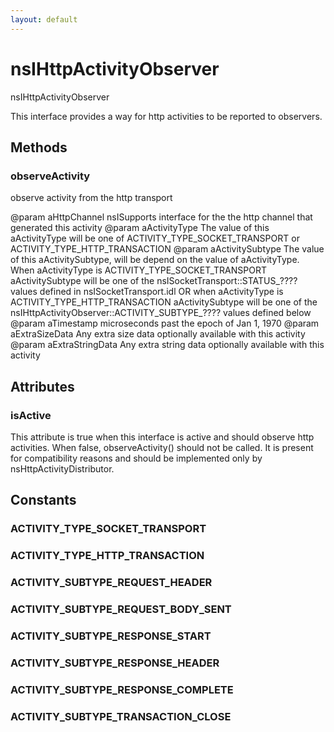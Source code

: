```yaml
---
layout: default
---
```


# nsIHttpActivityObserver #

nsIHttpActivityObserver

This interface provides a way for http activities to be reported
to observers.


## Methods ##

### observeActivity ###

observe activity from the http transport

@param aHttpChannel
       nsISupports interface for the the http channel that
       generated this activity
@param aActivityType
       The value of this aActivityType will be one of
         ACTIVITY_TYPE_SOCKET_TRANSPORT or
         ACTIVITY_TYPE_HTTP_TRANSACTION
@param aActivitySubtype
       The value of this aActivitySubtype, will be depend
       on the value of aActivityType. When aActivityType
       is ACTIVITY_TYPE_SOCKET_TRANSPORT
         aActivitySubtype will be one of the
         nsISocketTransport::STATUS_???? values defined in
         nsISocketTransport.idl
       OR when aActivityType
       is ACTIVITY_TYPE_HTTP_TRANSACTION
         aActivitySubtype will be one of the
         nsIHttpActivityObserver::ACTIVITY_SUBTYPE_???? values
         defined below
@param aTimestamp
       microseconds past the epoch of Jan 1, 1970
@param aExtraSizeData
       Any extra size data optionally available with
       this activity
@param aExtraStringData
       Any extra string data optionally available with
       this activity


## Attributes ##

### isActive ###

This attribute is true when this interface is active and should
observe http activities. When false, observeActivity() should not
be called. It is present for compatibility reasons and should be
implemented only by nsHttpActivityDistributor.


## Constants ##

### ACTIVITY_TYPE_SOCKET_TRANSPORT ###

### ACTIVITY_TYPE_HTTP_TRANSACTION ###

### ACTIVITY_SUBTYPE_REQUEST_HEADER ###

### ACTIVITY_SUBTYPE_REQUEST_BODY_SENT ###

### ACTIVITY_SUBTYPE_RESPONSE_START ###

### ACTIVITY_SUBTYPE_RESPONSE_HEADER ###

### ACTIVITY_SUBTYPE_RESPONSE_COMPLETE ###

### ACTIVITY_SUBTYPE_TRANSACTION_CLOSE ###
